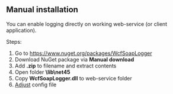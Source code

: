 ## Manual installation ##

You can enable logging directly on working web-service (or client application).

Steps:
1. Go to https://www.nuget.org/packages/WcfSoapLogger
2. Download NuGet package via **Manual download**
3. Add **.zip** to filename and extract contents
4. Open folder **\lib\net45**
5. Copy **WcfSoapLogger.dll** to web-service folder
6. [Adjust](ConfigFile.md) config file



